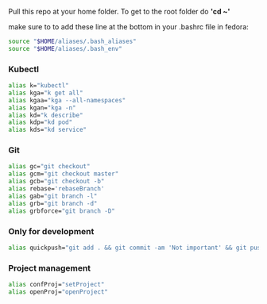 Pull this repo at your home folder. To get to the root folder do **'cd ~'**

make sure to to add these line at the bottom in your .bashrc file in fedora:
```bash
source "$HOME/aliases/.bash_aliases"
source "$HOME/aliases/.bash_env"
```

### Kubectl
```bash
alias k="kubectl"
alias kga="k get all"
alias kgaa="kga --all-namespaces"
alias kgan="kga -n"
alias kd="k describe"
alias kdp="kd pod"
alias kds="kd service"
```



### Git
```bash
alias gc="git checkout"
alias gcm="git checkout master"
alias gcb="git checkout -b"
alias rebase='rebaseBranch'
alias gab="git branch -l"
alias grb="git branch -d"
alias grbforce="git branch -D"
```

### Only for development
```bash
alias quickpush="git add . && git commit -am 'Not important' && git push"
```

### Project management
```bash
alias confProj="setProject"
alias openProj="openProject"
```
